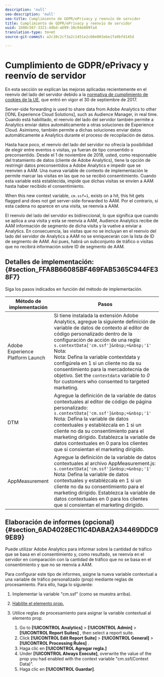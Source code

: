 ```yaml
---
description: 'null'
seo-description: 'null'
seo-title: Cumplimiento de GDPR/ePrivacy y reenvío de servidor
title: Cumplimiento de GDPR/ePrivacy y reenvío de servidor
uuid: 1b90c567-3321-4dbd-a699-38c04e809fa4
translation-type: tm+mt
source-git-commit: a2c38c2cf3a2c1451e2c60e003ebe1fa9bfd145d

---
```



# Cumplimiento de GDPR/ePrivacy y reenvío de servidor

En esta sección se explican las mejoras aplicadas recientemente en el reenvío del lado del servidor debido a la [normativa de cumplimiento de cookies de la UE](https://ec.europa.eu/ipg/basics/legal/cookies/index_en.htm), que entró en vigor el 30 de septiembre de 2017.

Server-side forwarding is used to share data from Adobe Analytics to other [!DNL Experience Cloud Solutions], such as Audience Manager, in real time. Cuando está habilitado, el reenvío del lado del servidor también permite a Analytics enviar datos automáticamente a otras soluciones de Experience Cloud. Asimismo, también permite a dichas soluciones enviar datos automáticamente a Analytics durante el proceso de recopilación de datos.

Hasta hace poco, el reenvío del lado del servidor no ofrecía la posibilidad de elegir entre eventos o visitas, ya fueran de tipo consentido o preconsentido. Desde el 1 de noviembre de 2018, usted, como responsable del tratamiento de datos (cliente de Adobe Analytics), tiene la opción de restringir datos preconsentidos a Adobe Analytics e impedir que se reenvíen a AAM. Una nueva variable de contexto de implementación le permite marcar las visitas en las que no se recibió consentimiento. Cuando esta variable está establecida, impide que dichas visitas se envíen a AAM hasta haber recibido el consentimiento.

When this new context variable, `cm.ssf=1`, exists on a hit, this hit gets flagged and does not get server-side-forwarded to AAM. Por el contrario, si esta cadena no aparece en una visita, se reenvía a AAM.

El reenvío del lado del servidor es bidireccional, lo que significa que cuando se aplica a una visita y esta se reenvía a AAM, Audience Analytics recibe de AAM información de segmento de dicha visita y la vuelve a enviar a Analytics. En consecuencia, las visitas que no se incluyan en el reenvío del lado del servidor de Analytics a AAM no se enriquecerán con la lista de ID de segmento de AAM. Así pues, habrá un subconjunto de tráfico o visitas que no recibirá información sobre ID de segmento de AAM.

## Detalles de implementación:{#section_FFA8B66085BF469FAB5365C944FE38F7}

Siga los pasos indicados en función del método de implementación.

| Método de implementación | Pasos |
|--- |--- |
| Adobe Experience Platform Launch | Si tiene instalada la extensión Adobe Analytics, agregue la siguiente definición de variable de datos de contexto al editor de código personalizado dentro de la configuración de acción de una regla: <br/>`s.contextData['cm.ssf']&nbsp;=&nbsp;'1' ` Nota: <br/>Nota:  Defina la variable contextdata y configúrela en 1 si un cliente no da su consentimiento para la mercadotecnia de objetivo. Set the `contextdata` variable to *0* for customers who consented to targeted marketing. |
| DTM | Agregue la definición de la variable de datos contextuales al editor de código de página personalizado: <br/>`s.contextData['cm.ssf']&nbsp;=&nbsp;'1' ` <br/>Nota: Defina la variable de datos contextuales y establézcala en 1 si un cliente no da su consentimiento para el marketing dirigido. Establezca la variable de datos contextuales en 0 para los clientes que sí consientan el marketing dirigido. |
| AppMeasurement | Agregue la definición de la variable de datos contextuales al archivo AppMeasurement.js:  <br/>`s.contextData['cm.ssf']&nbsp;=&nbsp;'1' ` <br/>Nota: Defina la variable de datos contextuales y establézcala en 1 si un cliente no da su consentimiento para el marketing dirigido. Establezca la variable de datos contextuales en 0 para los clientes que sí consientan el marketing dirigido. |

## Elaboración de informes (opcional) {#section_6AD4028EC11C4DABA2A34469DDC99E89}

Puede utilizar Adobe Analytics para informar sobre la cantidad de tráfico que se basa en el consentimiento y, como resultado, se reenvía en el servidor en comparación con la cantidad de tráfico que no se basa en el consentimiento y que no se reenvía a AAM.

Para configurar este tipo de informes, asigne la nueva variable contextual a una variable de tráfico personalizado (prop) mediante reglas de procesamiento. Para ello, haga lo siguiente:

1. Implementar la variable "cm.ssf" (como se muestra arriba).
1. [Habilite el elemento prop.](/help/admin/admin/c-traffic-variables/traffic-var.md)
1. Utilice reglas de procesamiento para asignar la variable contextual al elemento prop.

   1. Go to  **[!UICONTROL Analytics]** &gt; **[!UICONTROL Admin]** &gt; **[!UICONTROL Report Suites]** , then select a report suite.
   1. Click  **[!UICONTROL Edit Report Suite]** &gt; **[!UICONTROL General]** &gt; **[!UICONTROL Processing Rules]** .
   1. Haga clic en **[!UICONTROL Agregar regla.]**
   1. Under **[!UICONTROL Always Execute]**, overwrite the value of the prop you had enabled with the context variable "cm.ssf(Context Data)".
   1. Haga clic en **[!UICONTROL Guardar]**.

